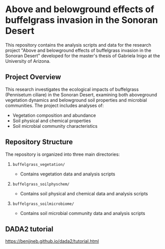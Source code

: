 # Above and belowground effects of buffelgrass invasion in the Sonoran Desert

This repository contains the analysis scripts and data for the research project "Above and belowground effects of buffelgrass invasion in the Sonoran Desert" developed for the master's thesis of Gabriela Inigo at the University of Arizona.

## Project Overview

This research investigates the ecological impacts of buffelgrass (Pennisetum ciliare) in the Sonoran Desert, examining both aboveground vegetation dynamics and belowground soil properties and microbial communities. The project includes analyses of:
- Vegetation composition and abundance
- Soil physical and chemical properties
- Soil microbial community characteristics

## Repository Structure

The repository is organized into three main directories:

1. `buffelgrass_vegetation/`
    - Contains vegetation data and analysis scripts

2. `buffelgrass_soilphyschem/`
   - Contains soil physical and chemical data and analysis scripts

3. `buffelgrass_soilmicrobiome/`
   - Contains soil microbial community data and analysis scripts
  
## DADA2 tutorial
https://benjjneb.github.io/dada2/tutorial.html
   
